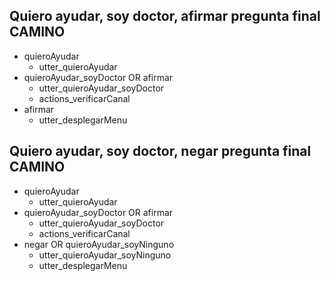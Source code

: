 ## Quiero ayudar, soy doctor, afirmar pregunta final CAMINO
* quieroAyudar
  - utter_quieroAyudar
* quieroAyudar_soyDoctor OR afirmar
  - utter_quieroAyudar_soyDoctor
  - actions_verificarCanal
* afirmar
  - utter_desplegarMenu

## Quiero ayudar, soy doctor, negar pregunta final CAMINO
* quieroAyudar
  - utter_quieroAyudar
* quieroAyudar_soyDoctor OR afirmar
  - utter_quieroAyudar_soyDoctor
  - actions_verificarCanal
* negar OR quieroAyudar_soyNinguno
  - utter_quieroAyudar_soyNinguno
  - utter_desplegarMenu
